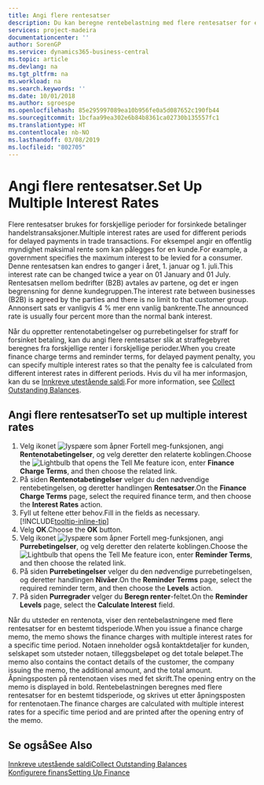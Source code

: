 ```yaml
---
title: Angi flere rentesatser
description: Du kan beregne rentebelastning med flere rentesatser for en bestemt periode. Renteberegningen fungerer på samme måte for alle rentebelastninger. Det er bare satsen for renten for en bestemt periode som varierer.
services: project-madeira
documentationcenter: ''
author: SorenGP
ms.service: dynamics365-business-central
ms.topic: article
ms.devlang: na
ms.tgt_pltfrm: na
ms.workload: na
ms.search.keywords: ''
ms.date: 10/01/2018
ms.author: sgroespe
ms.openlocfilehash: 85e295997089ea10b956fe0a5d087652c190fb44
ms.sourcegitcommit: 1bcfaa99ea302e6b84b8361ca02730b135557fc1
ms.translationtype: HT
ms.contentlocale: nb-NO
ms.lasthandoff: 03/08/2019
ms.locfileid: "802705"
---
```

# <a name="set-up-multiple-interest-rates"></a><span data-ttu-id="b165f-104">Angi flere rentesatser.</span><span class="sxs-lookup"><span data-stu-id="b165f-104">Set Up Multiple Interest Rates</span></span>
<span data-ttu-id="b165f-105">Flere rentesatser brukes for forskjellige perioder for forsinkede betalinger handelstransaksjoner.</span><span class="sxs-lookup"><span data-stu-id="b165f-105">Multiple interest rates are used for different periods for delayed payments in trade transactions.</span></span> <span data-ttu-id="b165f-106">For eksempel angir en offentlig myndighet maksimal rente som kan pålegges for en kunde.</span><span class="sxs-lookup"><span data-stu-id="b165f-106">For example, a government specifies the maximum interest to be levied for a consumer.</span></span> <span data-ttu-id="b165f-107">Denne rentesatsen kan endres to ganger i året, 1. januar og 1. juli.</span><span class="sxs-lookup"><span data-stu-id="b165f-107">This interest rate can be changed twice a year on 01 January and 01 July.</span></span> <span data-ttu-id="b165f-108">Rentesatsen mellom bedrifter (B2B) avtales av partene, og det er ingen begrensning for denne kundegruppen.</span><span class="sxs-lookup"><span data-stu-id="b165f-108">The interest rate between businesses (B2B) is agreed by the parties and there is no limit to that customer group.</span></span> <span data-ttu-id="b165f-109">Annonsert sats er vanligvis 4 % mer enn vanlig bankrente.</span><span class="sxs-lookup"><span data-stu-id="b165f-109">The announced rate is usually four percent more than the normal bank interest.</span></span>

<span data-ttu-id="b165f-110">Når du oppretter rentenotabetingelser og purrebetingelser for straff for forsinket betaling, kan du angi flere rentesatser slik at straffegebyret beregnes fra forskjellige renter i forskjellige perioder.</span><span class="sxs-lookup"><span data-stu-id="b165f-110">When you create finance charge terms and reminder terms, for delayed payment penalty, you can specify multiple interest rates so that the penalty fee is calculated from different interest rates in different periods.</span></span> <span data-ttu-id="b165f-111">Hvis du vil ha mer informasjon, kan du se [Innkreve utestående saldi](receivables-collect-outstanding-balances.md).</span><span class="sxs-lookup"><span data-stu-id="b165f-111">For more information, see [Collect Outstanding Balances](receivables-collect-outstanding-balances.md).</span></span>

## <a name="to-set-up-multiple-interest-rates"></a><span data-ttu-id="b165f-112">Angi flere rentesatser</span><span class="sxs-lookup"><span data-stu-id="b165f-112">To set up multiple interest rates</span></span>  
1.  <span data-ttu-id="b165f-113">Velg ikonet ![lyspære som åpner Fortell meg-funksjonen](media/ui-search/search_small.png "Fortell hva du vil gjøre"), angi **Rentenotabetingelser**, og velg deretter den relaterte koblingen.</span><span class="sxs-lookup"><span data-stu-id="b165f-113">Choose the ![Lightbulb that opens the Tell Me feature](media/ui-search/search_small.png "Tell me what you want to do") icon, enter **Finance Charge Terms**, and then choose the related link.</span></span>  
2.  <span data-ttu-id="b165f-114">På siden **Rentenotabetingelser** velger du den nødvendige rentebetingelsen, og deretter handlingen **Rentesatser**.</span><span class="sxs-lookup"><span data-stu-id="b165f-114">On the **Finance Charge Terms** page, select the required finance term, and then choose the **Interest Rates** action.</span></span>  
3.  <span data-ttu-id="b165f-115">Fyll ut feltene etter behov.</span><span class="sxs-lookup"><span data-stu-id="b165f-115">Fill in the fields as necessary.</span></span> [!INCLUDE[tooltip-inline-tip](includes/tooltip-inline-tip_md.md)]
4.  <span data-ttu-id="b165f-116">Velg **OK**.</span><span class="sxs-lookup"><span data-stu-id="b165f-116">Choose the **OK** button.</span></span>  
5.  <span data-ttu-id="b165f-117">Velg ikonet ![lyspære som åpner Fortell meg-funksjonen](media/ui-search/search_small.png "Fortell hva du vil gjøre"), angi **Purrebetingelser**, og velg deretter den relaterte koblingen.</span><span class="sxs-lookup"><span data-stu-id="b165f-117">Choose the ![Lightbulb that opens the Tell Me feature](media/ui-search/search_small.png "Tell me what you want to do") icon, enter **Reminder Terms**, and then choose the related link.</span></span>  
6.  <span data-ttu-id="b165f-118">På siden **Purrebetingelser** velger du den nødvendige purrebetingelsen, og deretter handlingen **Nivåer**.</span><span class="sxs-lookup"><span data-stu-id="b165f-118">On the **Reminder Terms** page, select the required reminder term, and then choose the **Levels** action.</span></span>  
7.  <span data-ttu-id="b165f-119">På siden **Purregrader** velger du **Beregn renter**-feltet.</span><span class="sxs-lookup"><span data-stu-id="b165f-119">On the **Reminder Levels** page, select the **Calculate Interest** field.</span></span>  

<span data-ttu-id="b165f-120">Når du utsteder en rentenota, viser den rentebelastningene med flere rentesatser for en bestemt tidsperiode.</span><span class="sxs-lookup"><span data-stu-id="b165f-120">When you issue a finance charge memo, the memo shows the finance charges with multiple interest rates for a specific time period.</span></span> <span data-ttu-id="b165f-121">Notaen inneholder også kontaktdetaljer for kunden, selskapet som utsteder notaen, tilleggsbeløpet og det totale beløpet.</span><span class="sxs-lookup"><span data-stu-id="b165f-121">The memo also contains the contact details of the customer, the company issuing the memo, the additional amount, and the total amount.</span></span> <span data-ttu-id="b165f-122">Åpningsposten på rentenotaen vises med fet skrift.</span><span class="sxs-lookup"><span data-stu-id="b165f-122">The opening entry on the memo is displayed in bold.</span></span> <span data-ttu-id="b165f-123">Rentebelastningen beregnes med flere rentesatser for en bestemt tidsperiode, og skrives ut etter åpningsposten for rentenotaen.</span><span class="sxs-lookup"><span data-stu-id="b165f-123">The finance charges are calculated with multiple interest rates for a specific time period and are printed after the opening entry of the memo.</span></span>  

## <a name="see-also"></a><span data-ttu-id="b165f-124">Se også</span><span class="sxs-lookup"><span data-stu-id="b165f-124">See Also</span></span>  
[<span data-ttu-id="b165f-125">Innkreve utestående saldi</span><span class="sxs-lookup"><span data-stu-id="b165f-125">Collect Outstanding Balances</span></span>](receivables-collect-outstanding-balances.md)  
[<span data-ttu-id="b165f-126">Konfigurere finans</span><span class="sxs-lookup"><span data-stu-id="b165f-126">Setting Up Finance</span></span>](finance-setup-finance.md)
